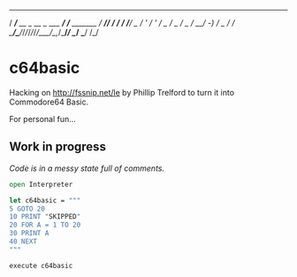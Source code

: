  _____                         __               ____ ____
 / ___/__  __ _  __ _  ___  ___/ /__  _______   / __// / /
/ /__/ _ \/  ' \/  ' \/ _ \/ _  / _ \/ __/ -_) / _ \/_  _/
\___/\___/_/_/_/_/_/_/\___/\_,_/\___/_/  \__/  \___/ /_/  
                                                          
# c64basic
Hacking on http://fssnip.net/le by Phillip Trelford to turn it into Commodore64 Basic.

For personal fun...

## Work in progress
_Code is in a messy state full of comments._

```fsharp
open Interpreter

let c64basic = """
5 GOTO 20
10 PRINT "SKIPPED"
20 FOR A = 1 TO 20
30 PRINT A
40 NEXT
"""

execute c64basic
```